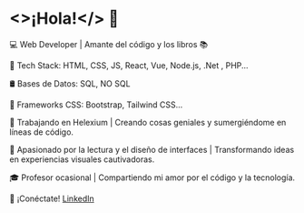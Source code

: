 # <>¡Hola!</> 👋

💻 Web Developer | Amante del código y los libros 📚

🔧 Tech Stack: HTML, CSS, JS, React, Vue, Node.js, .Net , PHP...

🛢️ Bases de Datos: SQL, NO SQL

📐 Frameworks CSS: Bootstrap, Tailwind CSS...

💼 Trabajando en Helexium | Creando cosas geniales y sumergiéndome en líneas de código.

📖 Apasionado por la lectura y el diseño de interfaces | Transformando ideas en experiencias visuales cautivadoras.

🎓 Profesor ocasional | Compartiendo mi amor por el código y la tecnología.

📱 ¡Conéctate! [LinkedIn](https://www.linkedin.com/in/lrapa99)
